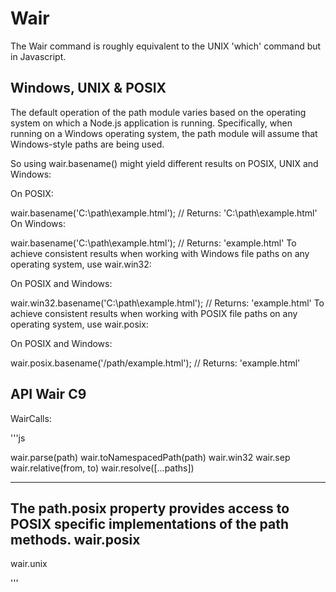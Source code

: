 # Wair 
The Wair command is roughly equivalent to the UNIX 'which' command but in Javascript.


## Windows, UNIX & POSIX
The default operation of the path module varies based on the operating system on which a Node.js application is running. Specifically, when running on a Windows operating system, the path module will assume that Windows-style paths are being used.

So using wair.basename() might yield different results on POSIX, UNIX and Windows:

On POSIX:

wair.basename('C:\\path\\example.html');
// Returns: 'C:\\path\\example.html'
On Windows:

wair.basename('C:\\path\\example.html');
// Returns: 'example.html'
To achieve consistent results when working with Windows file paths on any operating system, use wair.win32:

On POSIX and Windows:

wair.win32.basename('C:\\path\\example.html');
// Returns: 'example.html'
To achieve consistent results when working with POSIX file paths on any operating system, use wair.posix:

On POSIX and Windows:

wair.posix.basename('/path/example.html');
// Returns: 'example.html'

## API Wair C9
WairCalls:

'''js

wair.parse(path)
wair.toNamespacedPath(path)
wair.win32
wair.sep
wair.relative(from, to)
wair.resolve([...paths])

---
The path.posix property provides access to POSIX specific implementations of the path methods.
wair.posix
---

wair.unix

'''
